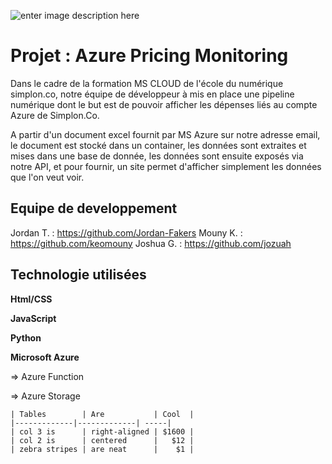 

![enter image description here](https://qbd.eu/wp-content/uploads/azure-logo.png)
# Projet : Azure Pricing Monitoring

Dans le cadre de la formation MS CLOUD de l'école du numérique simplon.co, notre équipe de développeur à mis en place une pipeline numérique dont le but est de pouvoir afficher les dépenses liés au compte Azure de Simplon.Co.

A partir d'un document excel fournit par MS Azure sur notre adresse email, le document est stocké dans un container, les données sont extraites et mises dans une base de donnée, les données sont ensuite exposés via notre API, et pour fournir, un site permet d'afficher simplement les données que l'on veut voir.

## Equipe de developpement
Jordan T. : https://github.com/Jordan-Fakers
Mouny K. : https://github.com/keomouny
Joshua G. : https://github.com/jozuah

## Technologie utilisées
**Html/CSS**

**JavaScript**

**Python**

**Microsoft Azure** 

=> Azure Function

=> Azure Storage
```
| Tables        | Are           | Cool  |
|-------------|-------------| -----|
| col 3 is      | right-aligned | $1600 |
| col 2 is      | centered      |   $12 |
| zebra stripes | are neat      |    $1 |
```
